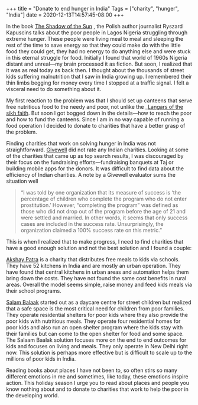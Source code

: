+++
title = "Donate to end hunger in India"
Tags = ["charity", "hunger", "India"]
date = 2020-12-13T14:57:45-08:00
+++

In the book  [The Shadow of the Sun](https://www.amazon.com/Shadow-Sun-Ryszard-Kapuscinski/dp/0679779078) , the Polish author journalist  Ryszard Kapuscins talks about the poor people  in Lagos Nigeria struggling through extreme hunger. These people were living meal to meal and sleeping the rest of the time to save energy so that they could make do with the little food they could get, they had no energy to do anything else and were stuck in this eternal struggle for food. Initially I found that world of 1960s Nigeria distant and unreal—my brain processed it as fiction. But soon, I realized that it was as real today as back then. I thought about the thousands of  street kids suffering malnutrition that I saw in India growing up. I remembered their thin limbs begging for money every time I stopped at a traffic signal. I felt a visceral need to do something about it.

My first reaction to the problem was that I should set up canteens that serve free nutritious food to the needy and poor, not unlike the _[Langars of the sikh faith](https://en.wikipedia.org/wiki/Langar_(Sikhism)). But soon I got bogged down in the details—how to reach the poor and how to fund the canteens. Since I am in no way capable of running a food operation I decided to donate to charities that have a better grasp of the problem.

Finding charities that work on solving hunger in India was not straightforward.  [Givewell](https://www.givewell.org/)  did not rate any Indian charities. Looking at some of the charities that came up as top search results, I was discouraged by their focus on the fundraising efforts—fundraising banquets at Taj or building mobile apps for the donors. It was difficult to find data about the efficiency of Indian charities. A note by a Givewell evaluator sums the situation well

> “I was told by one organization that its measure of success is ‘the percentage of children who complete the program who do not enter prostitution.’ However, “completing the program” was defined as those who did not drop out of the program before the age of 21 and were settled and married. In other words, it seems that only success cases are included in the success rate. Unsurprisingly, the organization claimed a 100% success rate on this metric.”

This is when I realized that to make progress, I need to find charities that have a good enough solution and not the best solution and I found a couple:

 [Akshay Patra](https://www.akshayapatra.org/)  is a charity that distributes free meals to kids via schools. They have 52 kitchens in India and are mostly an urban operation. They have found that central kitchens in urban areas and automation helps them bring down the costs. They have not found the same cost benefits in rural areas. Overall the model seems simple, raise money and feed kids meals via their school programs.

 [Salam Balaak](https://www.salaambaalaktrust.com/)  started out as a daycare centre for street children but realized that a safe space is the most critical need for children from poor families. They operate residential shelters for poor kids where they also provide the poor kids with nutritious meals. They operate four residential homes for poor kids and also run an open shelter program where the kids stay with their families but can come to the open shelter for food and some space. The Salaam Baalak solution focuses more on the end to end outcomes for kids and focuses on living and meals. They only operate in New Delhi right now. This solution is perhaps more effective but is difficult to scale up to the millions of poor kids in India.

Reading books about places I have not been to, so often stirs so many different emotions in me and sometimes, like today, these emotions inspire action. This holiday season I urge you to read about places and people you know nothing about and to donate to charities that work to help the poor in the developing world.

